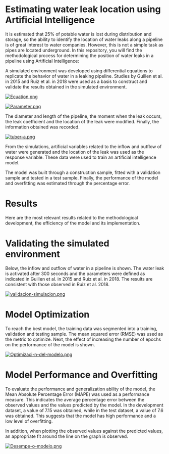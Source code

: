 # Estimating water leak location using Artificial Intelligence

It is estimated that 25% of potable water is lost during distribution and storage, so the ability to identify the location of water leaks along a pipeline is of great interest to water companies. However, this is not a simple task as pipes are located underground. In this repository, you will find the methodological process for determining the position of water leaks in a pipeline using Artificial Intelligence:

A simulated environment was developed using differential equations to replicate the behavior of water in a leaking pipeline. Studies by Guillen et al. in 2015 and Ruiz et al. in 2018 were used as a basis to construct and validate the results obtained in the simulated environment.

[![Ecuation.png](https://i.postimg.cc/rF4V7DBy/Ecuation.png)](https://postimg.cc/3dKQvxrz)

[![Parameter.png](https://i.postimg.cc/KjwWnrF6/Parameter.png)](https://postimg.cc/SYLV49nd)

The diameter and length of the pipeline, the moment when the leak occurs, the leak coefficient and the location of the leak were modified. Finally, the information obtained was recorded.

[![tuber-a.png](https://i.postimg.cc/fLk5BtHD/tuber-a.png)](https://postimg.cc/62JdQ3Jm)


From the simulations, artificial variables related to the inflow and outflow of water were generated and the location of the leak was used as the response variable. These data were used to train an artificial intelligence model.

The model was built through a construction sample, fitted with a validation sample and tested in a test sample. Finally, the performance of the model and overfitting was estimated through the percentage error.

# Results
Here are the most relevant results related to the methodological development, the efficiency of the model and its implementation.

# Validating the simulated environment
Below, the inflow and outflow of water in a pipeline is shown. The water leak is activated after 300 seconds and the parameters were defined as indicated in Guillen et al. in 2015 and Ruiz et al. in 2018. The results are consistent with those observed in Ruiz et al. 2018.

[![validacion-simulacion.png](https://i.postimg.cc/dVB62P22/validacion-simulacion.png)](https://postimg.cc/rDD5THYs)

# Model Optimization
To reach the best model, the training data was segmented into a training, validation and testing sample. The mean squared error (RMSE) was used as the metric to optimize. Next, the effect of increasing the number of epochs on the performance of the model is shown.

[![Optimizaci-n-del-modelo.png](https://i.postimg.cc/ryDgX4qr/Optimizaci-n-del-modelo.png)](https://postimg.cc/s1R55vQj)

# Model Performance and Overfitting
To evaluate the performance and generalization ability of the model, the Mean Absolute Percentage Error (MAPE) was used as a performance measure. This indicates the average percentage error between the observed values and the values predicted by the model. In the development dataset, a value of 7.15 was obtained, while in the test dataset, a value of 7.6 was obtained. This suggests that the model has high performance and a low level of overfitting.


In addition, when plotting the observed values against the predicted values, an appropriate fit around the line on the graph is observed.

[![Desempe-o-modelo.png](https://i.postimg.cc/fbfpdN6h/Desempe-o-modelo.png)](https://postimg.cc/94zL3vmx)
